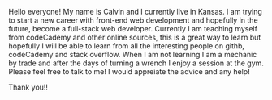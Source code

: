 Hello everyone! My name is Calvin and I currently live in Kansas. I am trying to start a new career with front-end web development and hopefully in the future, become a full-stack
web developer. Currently I am teaching myself from codeCademy and other online sources, this is a great way to learn but hopefully I will be able to learn from all the interesting people
on githb, codeCademy and stack overflow. 
When I am not learning I am a mechanic by trade and after the days of turning a wrench I enjoy a session at the gym. 
Please feel free to talk to me! I would appreiate the advice and any help!

Thank you!!

